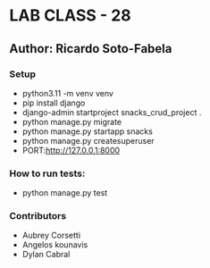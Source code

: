 # LAB CLASS - 28
## Author: Ricardo Soto-Fabela
### Setup
- python3.11 -m venv venv
- pip install django
- django-admin startproject snacks_crud_project .
- python manage.py migrate
- python manage.py startapp snacks
- python manage.py createsuperuser
- PORT:http://127.0.0.1:8000
### How to run tests:
- python manage.py test
### Contributors
- Aubrey Corsetti
- Angelos kounavis
- Dylan Cabral